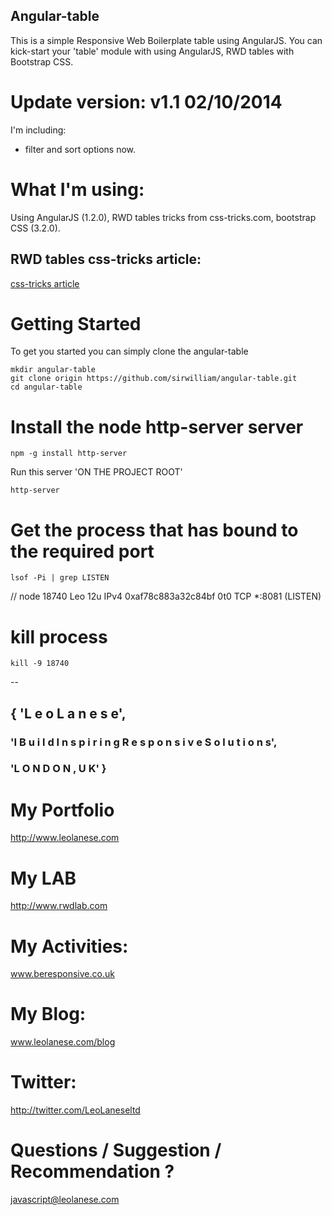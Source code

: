 ## Angular-table
This is a simple Responsive Web Boilerplate table using AngularJS.
You can kick-start your 'table' module with using AngularJS, RWD tables with Bootstrap CSS.

# Update version: v1.1 02/10/2014
I'm including:
- filter and sort options now.

# What I'm using:
Using AngularJS (1.2.0), RWD tables tricks from css-tricks.com, bootstrap CSS (3.2.0).

## RWD tables css-tricks article:
<a href="http://css-tricks.com/responsive-data-tables/">css-tricks article</a>


# Getting Started
To get you started you can simply clone the angular-table


```
mkdir angular-table
git clone origin https://github.com/sirwilliam/angular-table.git
cd angular-table
```


# Install the node http-server server
```
npm -g install http-server
```

Run this server 'ON THE PROJECT ROOT'
```
http-server
```

# Get the process that has bound to the required port
```
lsof -Pi | grep LISTEN
```

// node      18740  Leo   12u  IPv4 0xaf78c883a32c84bf      0t0  TCP *:8081 (LISTEN)


# kill process
```
kill -9 18740
```

--

## { 'L e o   L a n e s e',
### 'I  B u i l d   I n s p i r i n g   R e s p o n s i v e   S o l u t i o n s',
### 'L O N D O N ,  U K' }


# My Portfolio<br>
<a href="http://www.leolanese.com" target="_blank">http://www.leolanese.com</a><br>

# My LAB<br>
<a href="http://www.rwdlab.com" target="_blank">http://www.rwdlab.com</a><br>

# My Activities:<br>
<a href="http://www.beresponsive.co.uk" target="_blank">www.beresponsive.co.uk</a><br>

# My Blog:<br>
<a href="http://www.leolanese.com/blog" target="_blank">www.leolanese.com/blog</a><br>

# Twitter:<br>
<a href="http://twitter.com/LeoLaneseltd" target="_blank">http://twitter.com/LeoLaneseltd</a><br>

# Questions / Suggestion / Recommendation ?<br>
<a href="mail:to">javascript@leolanese.com</a><br>